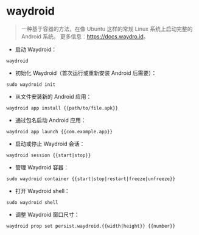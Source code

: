 # waydroid

> 一种基于容器的方法，在像 Ubuntu 这样的常规 Linux 系统上启动完整的 Android 系统。
> 更多信息：<https://docs.waydro.id>。

- 启动 Waydroid：

`waydroid`

- 初始化 Waydroid（首次运行或重新安装 Android 后需要）：

`sudo waydroid init`

- 从文件安装新的 Android 应用：

`waydroid app install {{path/to/file.apk}}`

- 通过包名启动 Android 应用：

`waydroid app launch {{com.example.app}}`

- 启动或停止 Waydroid 会话：

`waydroid session {{start|stop}}`

- 管理 Waydroid 容器：

`sudo waydroid container {{start|stop|restart|freeze|unfreeze}}`

- 打开 Waydroid shell：

`sudo waydroid shell`

- 调整 Waydroid 窗口尺寸：

`waydroid prop set persist.waydroid.{{width|height}} {{number}}`